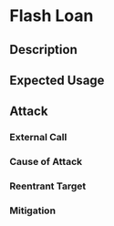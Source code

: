 # Flash Loan

## Description

## Expected Usage

## Attack

### External Call

### Cause of Attack

### Reentrant Target

### Mitigation
